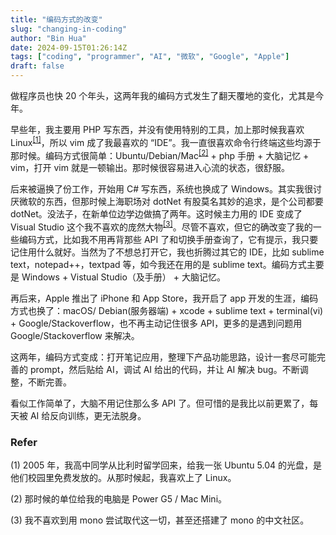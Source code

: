 ```yaml
---
title: "编码方式的改变"
slug: "changing-in-coding"
author: "Bin Hua"
date: 2024-09-15T01:26:14Z
tags: ["coding", "programmer", "AI", "微软", "Google", "Apple"]
draft: false
---
```


做程序员也快 20 个年头，这两年我的编码方式发生了翻天覆地的变化，尤其是今年。

早些年，我主要用 PHP 写东西，并没有使用特别的工具，加上那时候我喜欢 Linux<sup><a href="#ref1">[1]</a></sup>，所以 vim 成了我最喜欢的 “IDE”。我一直很喜欢命令行终端这些均源于那时候。编码方式很简单：Ubuntu/Debian/Mac<sup><a href="#ref2">[2]</a></sup> + php 手册 + 大脑记忆 + vim，打开 vim 就是一顿输出。那时候很容易进入心流的状态，很舒服。

后来被逼换了份工作，开始用 C# 写东西，系统也换成了 Windows。其实我很讨厌微软的东西，但那时候上海职场对 dotNet 有股莫名其妙的追求，是个公司都要 dotNet。没法子，在新单位边学边做搞了两年。这时候主力用的 IDE 变成了 Visual Studio 这个我不喜欢的庞然大物<sup><a href="#ref3">[3]</a></sup>。尽管不喜欢，但它的确改变了我的一些编码方式，比如我不用再背那些 API 了和切换手册查询了，它有提示，我只要记住用什么就好。当然为了不想总打开它，我也折腾过其它的 IDE，比如 sublime text，notepad++，textpad 等，如今我还在用的是 sublime text。编码方式主要是 Windows + Vistual Studio（及手册） + 大脑记忆。

再后来，Apple 推出了 iPhone 和 App Store，我开启了 app 开发的生涯，编码方式也换了：macOS/ Debian(服务器端) + xcode + sublime text + terminal(vi) + Google/Stackoverflow，也不再主动记住很多 API，更多的是遇到问题用 Google/Stackoverflow 来解决。

这两年，编码方式变成：打开笔记应用，整理下产品功能思路，设计一套尽可能完善的 prompt，然后贴给 AI，调试 AI 给出的代码，并让 AI 解决 bug。不断调整，不断完善。

看似工作简单了，大脑不用记住那么多 API 了。但可惜的是我比以前更累了，每天被 AI 给反向训练，更无法脱身。


### Refer

<a id="ref1"></a>(1) 2005 年，我高中同学从比利时留学回来，给我一张 Ubuntu 5.04 的光盘，是他们校园里免费发放的。从那时候起，我喜欢上了 Linux。 

<a id="ref2"></a>(2) 那时候的单位给我的电脑是 Power G5 / Mac Mini。

<a id="ref3"></a>(3) 我不喜欢到用 mono 尝试取代这一切，甚至还搭建了 mono 的中文社区。